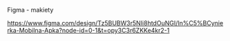 Figma - makiety

https://www.figma.com/design/Tz5BUBW3r5NIi8htdOuNGI/In%C5%BCynierka-Mobilna-Apka?node-id=0-1&t=opy3C3r6ZKKe4kr2-1
